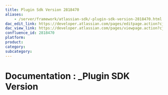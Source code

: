 ```yaml
---
title: Plugin Sdk Version 2818470
aliases:
    - /server/framework/atlassian-sdk/-plugin-sdk-version-2818470.html
dac_edit_link: https://developer.atlassian.com/pages/editpage.action?cjm=wozere&pageId=2818470
dac_view_link: https://developer.atlassian.com/pages/viewpage.action?cjm=wozere&pageId=2818470
confluence_id: 2818470
platform:
product:
category:
subcategory:
---
```

# Documentation : \_Plugin SDK Version





















































































































































































































































